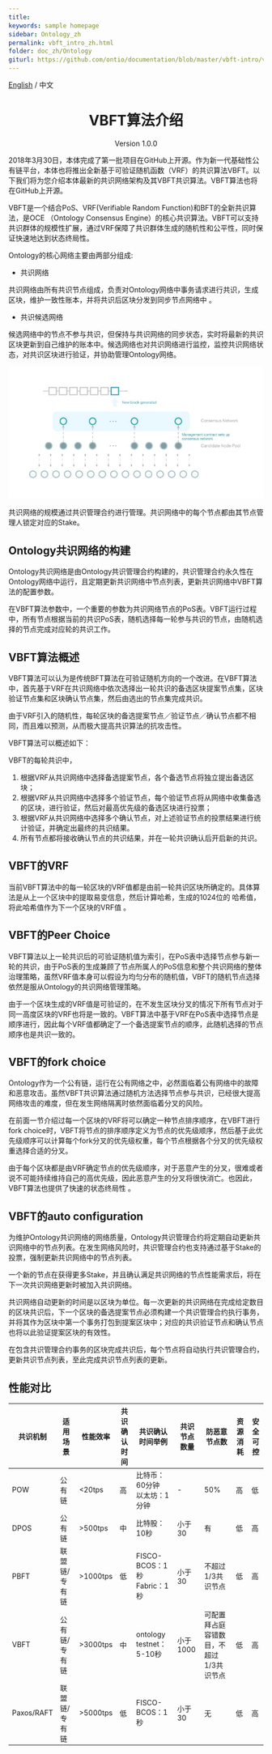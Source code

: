 ```yaml
---
title:
keywords: sample homepage
sidebar: Ontology_zh
permalink: vbft_intro_zh.html
folder: doc_zh/Ontology
giturl: https://github.com/ontio/documentation/blob/master/vbft-intro/vbft-intro-CN.md
---
```



[English](./vbft_intro_en.html) / 中文

<h1 align="center">VBFT算法介绍</h1> 

<p align="center" class="version">Version 1.0.0 </p>

2018年3月30日，本体完成了第一批项目在GitHub上开源。作为新一代基础性公有链平台，本体也将推出全新基于可验证随机函数（VRF）的共识算法VBFT。以下我们将为您介绍本体最新的共识网络架构及其VBFT共识算法。VBFT算法也将在GitHub上开源。

VBFT是一个结合PoS、VRF(Verifiable Random Function)和BFT的全新共识算法，是OCE （Ontology Consensus Engine）的核心共识算法。VBFT可以支持共识群体的规模性扩展，通过VRF保障了共识群体生成的随机性和公平性，同时保证快速地达到状态终局性。

Ontology的核心网络主要由两部分组成:

* 共识网络

>
共识网络由所有共识节点组成，负责对Ontology网络中事务请求进行共识，生成区块，维护一致性账本，并将共识后区块分发到同步节点网络中 。

* 共识候选网络

>
候选网络中的节点不参与共识，但保持与共识网络的同步状态，实时将最新的共识区块更新到自己维护的账本中。候选网络也对共识网络进行监控，监控共识网络状态，对共识区块进行验证，并协助管理Ontology网络。

![VBFT Network](./lib/images/vbft-network.jpeg)

共识网络的规模通过共识管理合约进行管理。共识网络中的每个节点都由其节点管理人锁定对应的Stake。

## Ontology共识网络的构建

Ontology共识网络是由Ontology共识管理合约构建的，共识管理合约永久性在Ontology网络中运行，且定期更新共识网络中节点列表，更新共识网络中VBFT算法的配置参数。

在VBFT算法参数中，一个重要的参数为共识网络节点的PoS表。VBFT运行过程中，所有节点根据当前的共识PoS表，随机选择每一轮参与共识的节点，由随机选择的节点完成对应轮的共识工作。

## VBFT算法概述

VBFT算法可以认为是传统BFT算法在可验证随机方向的一个改进。在VBFT算法中，首先基于VRF在共识网络中依次选择出一轮共识的备选区块提案节点集，区块验证节点集和区块确认节点集，然后由选出的节点集完成共识。

由于VRF引入的随机性，每轮区块的备选提案节点／验证节点／确认节点都不相同，而且难以预测，从而极大提高共识算法的抗攻击性。

VBFT算法可以概述如下：

VBFT的每轮共识中，

1. 根据VRF从共识网络中选择备选提案节点，各个备选节点将独立提出备选区块；
2. 根据VRF从共识网络中选择多个验证节点，每个验证节点将从网络中收集备选的区块，进行验证，然后对最高优先级的备选区块进行投票；
3. 根据VRF从共识网络中选择多个确认节点，对上述验证节点的投票结果进行统计验证，并确定出最终的共识结果。
4. 所有节点都将接收确认节点的共识结果，并在一轮共识确认后开启新的共识。

## VBFT的VRF 

当前VBFT算法中的每一轮区块的VRF值都是由前一轮共识区块所确定的。具体算法是从上一个区块中的提取易变信息，然后计算哈希，生成的1024位的 哈希值，将此哈希值作为下一个区块的VRF值 。

## VBFT的Peer Choice

VBFT算法以上一轮共识后的可验证随机值为索引，在PoS表中选择节点参与新一轮的共识，由于PoS表的生成兼顾了节点所属人的PoS信息和整个共识网络的整体治理策略，虽然VRF值本身可以假设为均匀分布的随机值，VBFT的随机节点选择依然是服从Ontology的共识网络管理策略。

由于一个区块生成的VRF值是可验证的，在不发生区块分叉的情况下所有节点对于同一高度区块的VRF也将是一致的。VBFT算法中基于VRF在PoS表中选择节点是顺序进行，因此每个VRF值都确定了一个备选提案节点的顺序，此随机选择的节点顺序也是共识一致的。

## VBFT的fork choice

Ontology作为一个公有链，运行在公有网络之中，必然面临着公有网络中的故障和恶意攻击。虽然VBFT共识算法通过随机方法选择节点参与共识，已经很大提高网络攻击的难度，但在发生网络隔离时依然面临着分叉的风险。

在前面一节介绍过每一个区块的VRF将可以确定一种节点排序顺序，在VBFT进行fork choice时，VBFT将节点的排序顺序定义为节点的优先级顺序，然后基于此优先级顺序可以计算每个fork分叉的优先级权重，每个节点根据各个分叉的优先级权重选择合适的分叉。

由于每个区块都是由VRF确定节点的优先级顺序，对于恶意产生的分叉，很难或者说不可能持续维持自己的高优先级，因此恶意产生的分叉将很快消亡。也因此，VBFT算法也提供了快速的状态终局性 。

## VBFT的auto configuration

为维护Ontology共识网络的网络质量，Ontology共识管理合约将定期自动更新共识网络中的节点列表。在发生网络风险时，共识管理合约也支持通过基于Stake的投票，强制更新共识网络中的节点列表。

一个新的节点在获得更多Stake，并且确认满足共识网络的节点性能需求后，将在下一次共识网络更新时被加入共识网络。

共识网络自动更新的时间是以区块为单位。每一次更新的共识网络在完成给定数目的区块共识后，下一个区块的备选提案节点必须构建一个共识管理合约执行事务，并将其作为区块中第一个事务打包到提案区块中；对应的共识验证节点和确认节点也将以此验证提案区块的有效性。

在包含共识管理合约事务的区块完成共识后，每个节点将自动执行共识管理合约，更新共识节点列表，至此完成共识节点列表的更新。


## 性能对比


| 共识机制 | 适用场景 | 性能效率 | 共识确认时间 | 共识确认时间举例 | 共识节点数量 | 防恶意节点数        | 资源消耗 | 安全可控 |
| ------------------ | -------------------- | ------------ | ---------------------------- | ------------------------------------ | ------------------------ | --------------------------------------- | ---------------- | ------------ |
| POW                | 公有链               | <20tps       | 高    | 比特币：60分钟  <br> 以太坊：1分钟    | -                        | 50%                                     | 高               | 低           | POS                | 公有链               | <20tps       | 高                           |                                      | -      | 50%    | 中               | 中           |
| DPOS               | 公有链               | >500tps      | 中                           | 比特股：10秒                         | 小于30                   | 有              | 低               | 高           |
| PBFT               | 联盟链/专有链        | >1000tps     | 低                           | FISCO-BCOS：1秒   <br> Fabric：1秒   | 小于30                   | 不超过1/3共识节点                       | 低               | 高           |
| VBFT               | 公有链/专有链        | >3000tps     | 中                           | ontology testnet：5-10秒             | 小于1000                 | 可配置拜占庭容错数目，不超过1/3共识节点 | 低               | 高           |
| Paxos/RAFT         | 联盟链/专有链        | >5000tps     | 低                           | FISCO-BCOS：1秒                      | 小于30                   | 无                                      | 低               | 高           |

